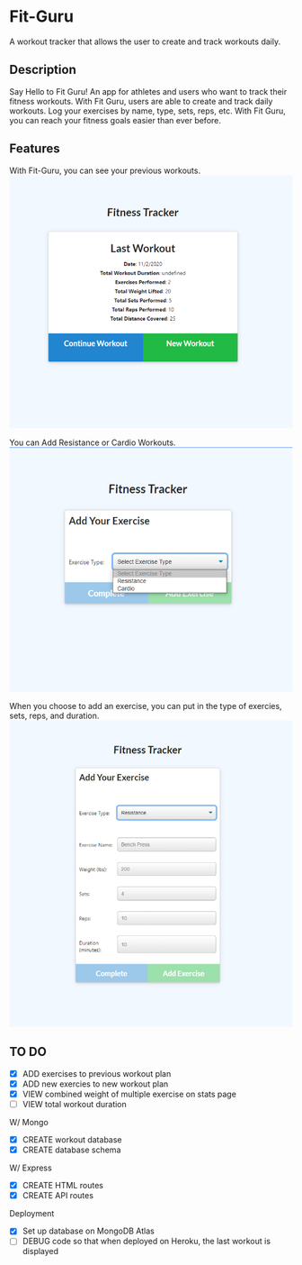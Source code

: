# Fit-Guru
A workout tracker that allows the user to create and track workouts daily. 

## Description 
Say Hello to Fit Guru! An app for athletes and users who want to track their fitness workouts. With Fit Guru, users are able to create and track daily workouts. Log your exercises by name, type, sets, reps, etc. With Fit Guru, you can reach your fitness goals easier than ever before. 

## Features 
With Fit-Guru, you can see your previous workouts.
![fit-guru homepage](imgs/fitGuruHP.png)

You can Add Resistance or Cardio Workouts.
![fit-guru options](imgs/fitGuruAdd.png)

When you choose to add an exercise, you can put in the type of exercies, sets, reps, and duration. 
![fit-guru resistance options example](imgs/fitGuruAddResist.png)

## TO DO 
- [x] ADD exercises to previous workout plan
- [x] ADD new exercies to new workout plan
- [x] VIEW combined weight of multiple exercise on stats page
- [ ] VIEW total workout duration

W/ Mongo 
- [x] CREATE workout database
- [x] CREATE database schema 

W/ Express 
- [x] CREATE HTML routes 
- [x] CREATE API routes

Deployment
- [x] Set up database on MongoDB Atlas 
- [ ] DEBUG code so that when deployed on Heroku, the last workout is displayed